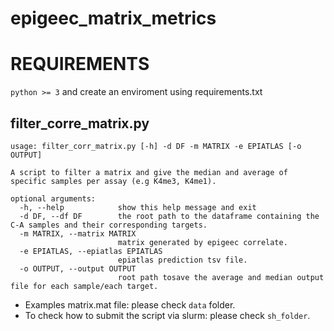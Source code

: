 # epigeec_matrix_metrics


# REQUIREMENTS 
`python >= 3` and create an enviroment using requirements.txt


## filter_corre_matrix.py

```
usage: filter_corr_matrix.py [-h] -d DF -m MATRIX -e EPIATLAS [-o OUTPUT]

A script to filter a matrix and give the median and average of specific samples per assay (e.g K4me3, K4me1).

optional arguments:
  -h, --help            show this help message and exit
  -d DF, --df DF        the root path to the dataframe containing the C-A samples and their corresponding targets.
  -m MATRIX, --matrix MATRIX
                        matrix generated by epigeec correlate.
  -e EPIATLAS, --epiatlas EPIATLAS
                        epiatlas prediction tsv file.
  -o OUTPUT, --output OUTPUT
                        root path tosave the average and median output file for each sample/each target.

```


 - Examples matrix.mat file: please check `data` folder.
 - To check how to submit the script via slurm: please check `sh_folder`. 